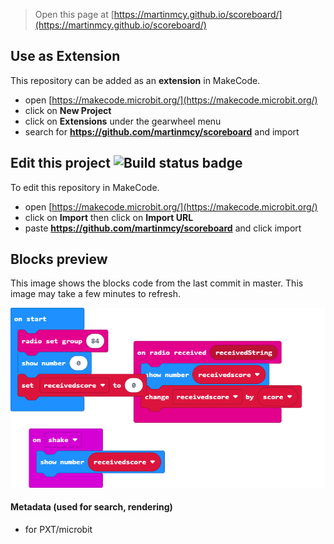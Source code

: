 
> Open this page at [https://martinmcy.github.io/scoreboard/](https://martinmcy.github.io/scoreboard/)

## Use as Extension

This repository can be added as an **extension** in MakeCode.

* open [https://makecode.microbit.org/](https://makecode.microbit.org/)
* click on **New Project**
* click on **Extensions** under the gearwheel menu
* search for **https://github.com/martinmcy/scoreboard** and import

## Edit this project ![Build status badge](https://github.com/martinmcy/scoreboard/workflows/MakeCode/badge.svg)

To edit this repository in MakeCode.

* open [https://makecode.microbit.org/](https://makecode.microbit.org/)
* click on **Import** then click on **Import URL**
* paste **https://github.com/martinmcy/scoreboard** and click import

## Blocks preview

This image shows the blocks code from the last commit in master.
This image may take a few minutes to refresh.

![A rendered view of the blocks](https://github.com/martinmcy/scoreboard/raw/master/.github/makecode/blocks.png)

#### Metadata (used for search, rendering)

* for PXT/microbit
<script src="https://makecode.com/gh-pages-embed.js"></script><script>makeCodeRender("{{ site.makecode.home_url }}", "{{ site.github.owner_name }}/{{ site.github.repository_name }}");</script>
